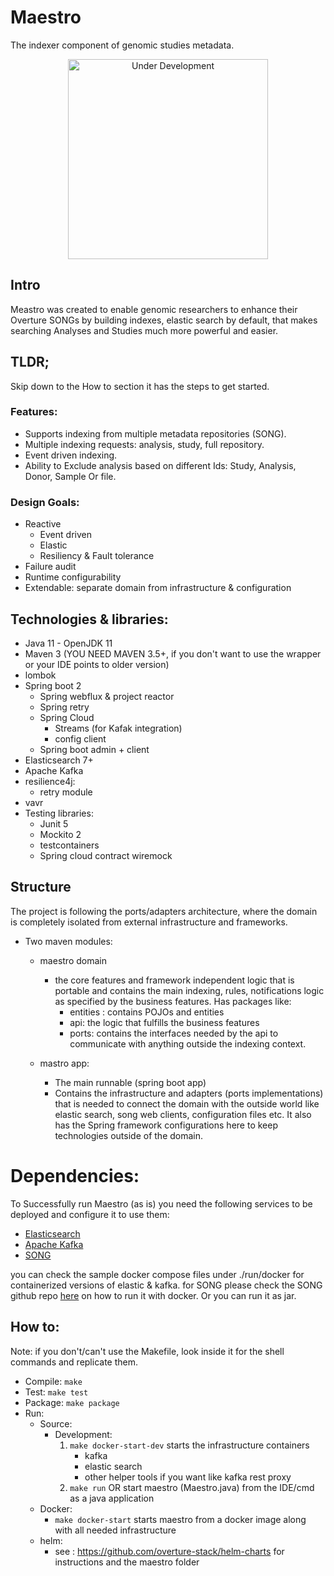 # Maestro
The indexer component of genomic studies metadata.

<p align="center">
    <a href="https://github.com/overture-stack/maestro">
        <img alt="Under Development" 
            title="Under Development" 
            src="http://www.overture.bio/img/progress-horizontal-UD.svg" width="320" />
    </a>
</p>

## Intro
Meastro was created to enable genomic researchers to enhance their Overture SONGs by building indexes, elastic search
by default, that makes searching Analyses and Studies much more powerful and easier.

## TLDR; 
Skip down to the How to section it has the steps to get started.

### Features:
- Supports indexing from multiple metadata repositories (SONG).
- Multiple indexing requests: analysis, study, full repository.
- Event driven indexing.
- Ability to Exclude analysis based on different Ids: Study, Analysis, Donor, Sample Or file.

### Design Goals:
- Reactive
    - Event driven
    - Elastic
    - Resiliency & Fault tolerance
- Failure audit
- Runtime configurability
- Extendable: separate domain from infrastructure & configuration

## Technologies & libraries:
- Java 11 - OpenJDK 11
- Maven 3 (YOU NEED MAVEN 3.5+, if you don't want to use the wrapper or your IDE points to older version)
- lombok
- Spring boot 2
    - Spring webflux & project reactor
    - Spring retry
    - Spring Cloud
        - Streams (for Kafak integration)
        - config client
    - Spring boot admin + client
- Elasticsearch 7+
- Apache Kafka
- resilience4j:
    - retry module
- vavr 
- Testing libraries:
    - Junit 5
    - Mockito 2
    - testcontainers
    - Spring cloud contract wiremock

## Structure
The project is following the ports/adapters architecture, where the domain is completely isolated from external infrastructure
and frameworks.
- Two maven modules:
    - maestro domain
      - the core features and framework independent logic that is portable and contains the main indexing, rules, notifications
      logic as specified by the business features. Has packages like:
          - entities : contains POJOs and entities
          - api: the logic that fulfills the business features
          - ports: contains the interfaces needed by the api to communicate with anything outside the indexing context.

    - mastro app:
       - The main runnable (spring boot app)
       - Contains the infrastructure and adapters (ports implementations) that is needed to connect the domain
         with the outside world like elastic search, song web clients, configuration files etc.
         It also has the Spring framework configurations here to keep technologies outside of the domain.
         
# Dependencies:
To Successfully run Maestro (as is) you need the following services to be deployed and configure it to use them:
- [Elasticsearch](https://www.elastic.co/products/elasticsearch)
- [Apache Kafka](https://kafka.apache.org/)
- [SONG](https://github.com/overture-stack/SONG)

you can check the sample docker compose files under ./run/docker for containerized versions of elastic & kafka.
for SONG please check the SONG github repo [here](https://github.com/overture-stack/SONG/tree/develop/dev) 
on how to run it with docker. Or you can run it as jar.

## How to:
Note: if you don't/can't use the Makefile, look inside it for the shell commands and replicate them.
- Compile: `make` 
- Test: `make test`
- Package: `make package`
- Run:
    - Source:
        - Development:
            1. `make docker-start-dev` starts the infrastructure containers
                - kafka
                - elastic search
                - other helper tools if you want like kafka rest proxy
            2. `make run` OR start maestro (Maestro.java) from the IDE/cmd as a java application
    - Docker:
        - `make docker-start` starts maestro from a docker image along with all needed infrastructure
    - helm:
        - see : https://github.com/overture-stack/helm-charts for instructions and the maestro folder
      
